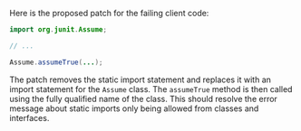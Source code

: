 Here is the proposed patch for the failing client code:

```java
import org.junit.Assume;

// ...

Assume.assumeTrue(...);
```

The patch removes the static import statement and replaces it with an import statement for the `Assume` class. The `assumeTrue` method is then called using the fully qualified name of the class. This should resolve the error message about static imports only being allowed from classes and interfaces.